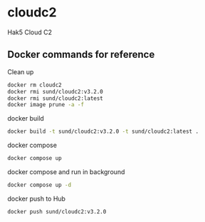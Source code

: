 # cloudc2

Hak5 Cloud C2

## Docker commands for reference

Clean up

```bash
docker rm cloudc2
docker rmi sund/cloudc2:v3.2.0
docker rmi sund/cloudc2:latest
docker image prune -a -f
```

docker build

```bash
docker build -t sund/cloudc2:v3.2.0 -t sund/cloudc2:latest .
```

docker compose

```bash
docker compose up
```

docker compose and run in background

```bash
docker compose up -d
```

docker push to Hub

```bash
docker push sund/cloudc2:v3.2.0
```